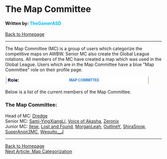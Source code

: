 # The Map Committee
#### Written by: <span style="color:deepskyblue">TheGamerASD</span>
[Back to Homepage](..\index.html#content)

___

The Map Committee (MC) is a group of users which categorize the competitive maps on AWBW. Senior MC also create the Global League rotations. All members of the MC have created a map which was used in the Global League. Users which are in the Map Committee have a blue "Map Committee" role on their profile page.

![](..\images\mcrole.png)

Below is a list of the current members of the Map Committee.

### The Map Committee:
Head of MC: [Dredge][1]<br>
Senior MC: [Sami-YingXiangLi][2], [Voice of Akasha][3], [Zeronix][4]<br>
Junior MC: [Ilese][5], [Lost and Found][6], [MorganLeah][7], [OutlineY][8], [ShiraSnow][9], [SuperAnon3MC][10], [Wequito__J][11]

[1]: https://awbw.amarriner.com/profile.php?username=Dredge
[2]: https://awbw.amarriner.com/profile.php?username=Sami-YingXiangLi
[3]: https://awbw.amarriner.com/profile.php?username=Voice%20of%20Akasha
[4]: https://awbw.amarriner.com/profile.php?username=Zeronix
[5]: https://awbw.amarriner.com/profile.php?username=Ilese
[6]: https://awbw.amarriner.com/profile.php?username=Lost%20and%20Found
[7]: https://awbw.amarriner.com/profile.php?username=MorganLeah
[8]: https://awbw.amarriner.com/profile.php?username=OutlineY
[9]: https://awbw.amarriner.com/profile.php?username=ShiraSnow
[10]: https://awbw.amarriner.com/profile.php?username=SuperAnon3MC
[11]: https://awbw.amarriner.com/profile.php?username=Wequito__J

___

[Back to Homepage](..\index.html#content)<br>
[Next Article: Map Categorization](map_categorization.md#content)